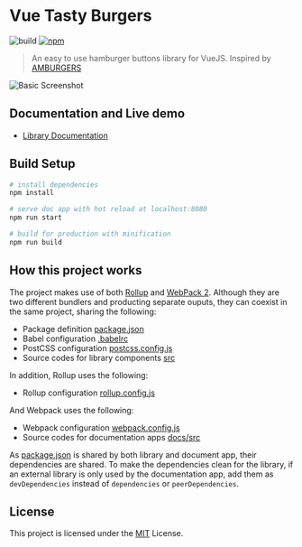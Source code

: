 # Vue Tasty Burgers

<p align="left">
    <img alt="build" src="https://github.com/imfaber/vue-tasty-burgers/workflows/Build/badge.svg?branch=master">
    <a href="https://www.npmjs.com/package/vue-tasty-burgers" target="_brlak">
        <img alt="npm" src="https://img.shields.io/npm/v/vue-tasty-burgers">
    </a>
</p>

> An easy to use hamburger buttons library for VueJS. Inspired by [AMBURGERS](https://jonsuh.com/hamburgers/)

![Basic Screenshot](https://raw.githubusercontent.com/imfaber/vue-tasty-burgers/master/README/vtb_demo.gif)

## Documentation and Live demo

- [Library Documentation](https://imfaber.github.io/vue-tasty-burgers/dist/)

## Build Setup

``` bash
# install dependencies
npm install

# serve doc app with hot reload at localhost:8080
npm run start

# build for production with minification
npm run build
```

## How this project works

The project makes use of both [Rollup](https://rollupjs.org/) and [WebPack 2](https://webpack.github.io/). Although they are two different bundlers and producting separate ouputs, they can coexist in the same project, sharing the following:

- Package definition [package.json](package.json)
- Babel configuration [.babelrc](.babelrc)
- PostCSS configuration [postcss.config.js](postcss.config.js)
- Source codes for library components [src](src)

In addition, Rollup uses the following:

- Rollup configuration [rollup.config.js](rollup.config.js)

And Webpack uses the following:

- Webpack configuration [webpack.config.js](webpack.config.js)
- Source codes for documentation apps [docs/src](docs/src)

As [package.json](package.json) is shared by both library and document app, their dependencies are shared. To make the dependencies clean for the library, if an external library is only used by the documentation app, add them as `devDependencies` instead of `dependencies` or `peerDependencies`.

## License

This project is licensed under the [MIT](LICENSE) License.
